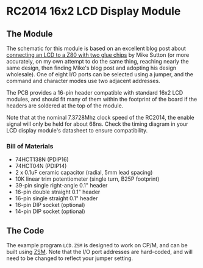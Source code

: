 # RC2014 16x2 LCD Display Module

## The Module

The schematic for this module is based on an excellent blog post about
[connecting an LCD to a Z80 with two glue chips][1] by Mike Sutton (or more
accurately, on my own attempt to do the same thing, reaching nearly the same
design, then finding Mike's blog post and adopting his design wholesale). One
of eight I/O ports can be selected using a jumper, and the command and
character modes use two adjacent addresses.

The PCB provides a 16-pin header compatible with standard 16x2 LCD modules,
and should fit many of them within the footprint of the board if the headers
are soldered at the top of the module.

Note that at the nominal 7.3728Mhz clock speed of the RC2014, the enable
signal will only be held for about 68ns. Check the timing diagram in your LCD
display module's datasheet to ensure compatibility.

### Bill of Materials

* 74HCT138N (PDIP16)
* 74HCT04N (PDIP14)
* 2 x 0.1uF ceramic capacitor (radial, 5mm lead spacing)
* 10K linear trim potentiometer (single turn, B25P footprint)
* 39-pin single right-angle 0.1" header
* 16-pin double straight 0.1" header
* 16-pin single straight 0.1" header
* 16-pin DIP socket (optional)
* 14-pin DIP socket (optional)

## The Code

The example program `LCD.ZSM` is designed to work on CP/M, and can be built
using [ZSM][2]. Note that the I/O port addresses are hard-coded, and will need
to be changed to reflect your jumper setting.

[1]: https://bread80.com/2020/07/01/connecting-an-lcd-to-a-z80-with-two-glue-chips/
[2]: https://github.com/MiguelVis/zsm
